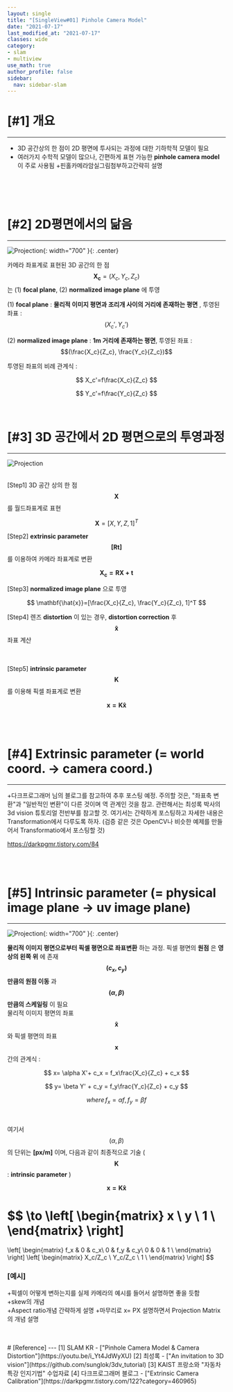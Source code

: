 ```yaml
---
layout: single
title: "[SingleView#01] Pinhole Camera Model"
date: "2021-07-17"
last_modified_at: "2021-07-17"
classes: wide
category:
- slam
- multiview
use_math: true
author_profile: false
sidebar:
  nav: sidebar-slam
---
```



# [#1] 개요
---
* 3D 공간상의 한 점이 2D 평면에 투사되는 과정에 대한 기하학적 모델이 필요
* 여러가지 수학적 모델이 많으나, 간편하게 표현 가능한 __pinhole camera model__ 이 주로 사용됨
+핀홀카메라암실그림첨부하고간략히 설명
<br/>
<br/>
<br/>




# [#2] 2D평면에서의 닮음
---
![Projection](/posting/1_slam/5_multipleviewgeometry/1_2.png){: width="700" }{: .center}

카메라 좌표계로 표현된 3D 공간의 한 점 $$\mathbf{X_c}=(X_c,Y_c,Z_c)$$는  (1) __focal plane__, (2) __normalized image plane__ 에 투영

(1) __focal plane__ : __물리적 이미지 평면과 조리개 사이의 거리에 존재하는 평면__ , 투영된 좌표 : $$(X_c',Y_c')$$

(2) __normalized image plane__ : __1m 거리에 존재하는 평면__, 투영된 좌표 : $$(\frac{X_c}{Z_c}, \frac{Y_c}{Z_c})$$
 
투영된 좌표의 비례 관계식 : 
<br/>

$$
X_c'=f\frac{X_c}{Z_c}
$$


$$
Y_c'=f\frac{Y_c}{Z_c}
$$

<br/>




# [#3] 3D 공간에서 2D 평면으로의 투영과정
--- 
![Projection](/posting/1_slam/5_multipleviewgeometry/1_1.png)
<br/>
<br/>

[Step1] 3D 공간 상의 한 점 $$\mathbf{X}$$를 월드좌표계로 표현  

$$
\mathbf{X}=[X,Y,Z,1]^T
$$


[Step2] __extrinsic parameter__ $$\mathbf{[R t]}$$ 를 이용하여 카메라 좌표계로 변환

$$
\mathbf{X_c = RX+t}
$$

[Step3] __normalized image plane__ 으로 투영

$$
\mathbf{\hat{x}}=[\frac{X_c}{Z_c}, \frac{Y_c}{Z_c}, 1]^T
$$


[Step4] 렌즈 __distortion__ 이 있는 경우, __distortion correction__ 후 $$\mathbf{\hat{x}}$$ 좌표 계산  
<br/>
<br/>

[Step5] __intrinsic parameter__ $$\mathbf{K}$$ 를 이용해 픽셀 좌표계로 변환  

$$
\mathbf{x=K\hat{x}}
$$

<br/>
<br/>




# [#4] Extrinsic parameter (= world coord. → camera coord.)
--- 

+다크프로그래머 님의 블로그를 참고하여 추후 포스팅 예정.
주의할 것은, "좌표축 변환"과 "일반적인 변환"이 다른 것이며 역 관계인 것을 참고.
관련해서는 최성록 박사의 3d vision 튜토리얼 전반부를 참고할 것.
여기서는 간략하게 포스팅하고 자세한 내용은 Transformation에서 다루도록 하자.
(검증 같은 것은 OpenCV나 비슷한 예제를 만들어서 Transformatio에서 포스팅할 것)

https://darkpgmr.tistory.com/84


<br/>
<br/>




# [#5] Intrinsic parameter (= physical image plane → uv image plane)
--- 

![Projection](/posting/1_slam/5_multipleviewgeometry/1_3.png){: width="700" }{: .center}
<br/>

__물리적 이미지 평면으로부터 픽셀 평면으로 좌표변환__ 하는 과정. 
픽셀 평면의 __원점__ 은 __영상의 왼쪽 위__ 에 존재  
__$$(c_x,c_y)$$만큼의 원점 이동__ 과 __$$(\alpha,\beta)$$ 만큼의 스케일링__ 이 필요  
물리적 이미지 평면의 좌표 $$\mathbf{\hat{x}}$$ 와 픽셀 평면의 좌표 $$\mathbf{x}$$ 간의 관계식 : 


$$ 
x= \alpha X'+ c_x = f_x\frac{X_c}{Z_c} + c_x
$$

$$
y= \beta Y' + c_y = f_y\frac{Y_c}{Z_c} + c_y
$$

$$
where \, f_x = \alpha f, \, f_y = \beta f
$$

<br/>


여기서 $$(\alpha,\beta)$$의 단위는 __[px/m]__ 이며, 다음과 같이 최종적으로 기술 ( $$\mathbf{K}$$ : __intrinsic parameter__ )

$$
\mathbf{x=K\hat{x}}
$$


$$
\to
\left[
\begin{matrix}
   x \\
   y \\
   1 \\
\end{matrix}
\right]
= 
\left[
\begin{matrix}
   f_x & 0 & c_x\\
   0 & f_y & c_y\\
   0 & 0 & 1 \\
\end{matrix}
\right]
\left[
\begin{matrix}
   X_c/Z_c \\
   Y_c/Z_c \\
   1 \\
\end{matrix}
\right]
$$

### [예시]

+픽셀이 어떻게 변하는지를 실제 카메라의 예시를 들어서 설명하면 좋을 듯함  
+skew의 개념  
+Aspect ratio개념 간략하게 설명
+마무리로 x= PX 설명하면서 Projection Matrix의 개념 설명


<br/>
<br/>
# [Reference] 
--- 
[1] SLAM KR - ["Pinhole Camera Model & Camera Distortion"](https://youtu.be/i_Yt4JdWyXU)  
[2] 최성록 - ["An invitation to 3D vision"](https://github.com/sunglok/3dv_tutorial)  
[3] KAIST 프랑소와 "자동차특강 인지기법" 수업자료  
[4] 다크프로그래머 블로그 - ["Extrinsic Camera Calibration"](https://darkpgmr.tistory.com/122?category=460965)


<br/>
<br/>
<br/>
<br/>
<br/>
<br/>
<br/>